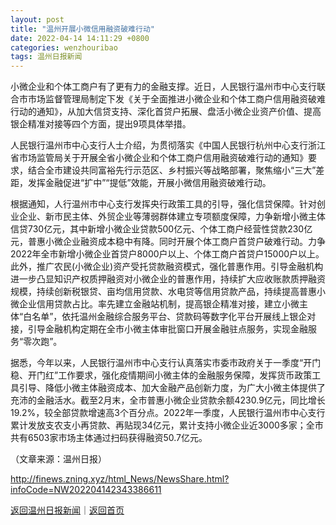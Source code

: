 ```yaml
---
layout: post
title: "温州开展小微信用融资破难行动"
date: 2022-04-14 14:11:29 +0800
categories: wenzhouribao
tags: 温州日报新闻
---
```

<p>小微企业和个体工商户有了更有力的金融支撑。近日，人民银行温州市中心支行联合市市场监督管理局制定下发《关于全面推进小微企业和个体工商户信用融资破难行动的通知》，从加大信贷支持、深化首贷户拓展、盘活小微企业资产价值、提高银企精准对接等四个方面，提出9项具体举措。</p>
 <p>人民银行温州市中心支行人士介绍，为贯彻落实《中国人民银行杭州中心支行浙江省市场监管局关于开展全省小微企业和个体工商户信用融资破难行动的通知》要求，结合全市建设共同富裕先行示范区、乡村振兴等战略部署，聚焦缩小“三大”差距，发挥金融促进“扩中”“提低”效能，开展小微信用融资破难行动。</p>
 <p>根据通知，人行温州市中心支行发挥央行政策工具的引导，强化信贷保障。针对创业企业、新市民主体、外贸企业等薄弱群体建立专项额度保障，力争新增小微主体信贷730亿元，其中新增小微企业贷款500亿元、个体工商户经营性贷款230亿元，普惠小微企业融资成本稳中有降。同时开展个体工商户首贷户破难行动。力争2022年全市新增小微企业首贷户8000户以上、个体工商户首贷户15000户以上。此外，推广农民(小微企业)资产受托贷款融资模式，强化普惠作用。引导金融机构进一步凸显知识产权质押融资对小微企业的普惠作用，持续扩大应收账款质押融资规模，持续创新税银贷、亩均信用贷款、水电贷等信用贷款产品，持续提高普惠小微企业信用贷款占比。率先建立金融站机制，提高银企精准对接，建立小微主体“白名单”，依托温州金融综合服务平台、贷款码等数字化平台开展线上银企对接，引导金融机构定期在全市小微主体审批窗口开展金融驻点服务，实现金融服务“零次跑”。</p>
 <p>据悉，今年以来，人民银行温州市中心支行认真落实市委市政府关于一季度“开门稳、开门红”工作要求，强化疫情期间小微主体的金融服务保障，发挥货币政策工具引导、降低小微主体融资成本、加大金融产品创新力度，为广大小微主体提供了充沛的金融活水。截至2月末，全市普惠小微企业贷款余额4230.9亿元，同比增长19.2%，较全部贷款增速高3个百分点。2022年一季度，人民银行温州市中心支行累计发放支农支小再贷款、再贴现34亿元，累计支持小微企业近3000多家；全市共有6503家市场主体通过扫码获得融资50.7亿元。</p><p class="em_media">（文章来源：温州日报）</p>

<http://finews.zning.xyz/html_News/NewsShare.html?infoCode=NW202204142343386611>

[返回温州日报新闻](//finews.withounder.com/category/wenzhouribao.html)｜[返回首页](//finews.withounder.com/)